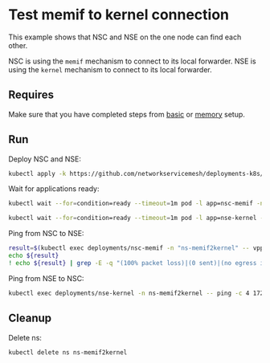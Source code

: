 # Test memif to kernel connection

This example shows that NSC and NSE on the one node can find each other.

NSC is using the `memif` mechanism to connect to its local forwarder.
NSE is using the `kernel` mechanism to connect to its local forwarder.

## Requires

Make sure that you have completed steps from [basic](../../basic) or [memory](../../memory) setup.

## Run

Deploy NSC and NSE:
```bash
kubectl apply -k https://github.com/networkservicemesh/deployments-k8s/examples/use-cases/Memif2Kernel?ref=dc25a4f23e48a193f28bfe485f15a9029ebc1b39
```

Wait for applications ready:
```bash
kubectl wait --for=condition=ready --timeout=1m pod -l app=nsc-memif -n ns-memif2kernel
```
```bash
kubectl wait --for=condition=ready --timeout=1m pod -l app=nse-kernel -n ns-memif2kernel
```

Ping from NSC to NSE:
```bash
result=$(kubectl exec deployments/nsc-memif -n "ns-memif2kernel" -- vppctl ping 172.16.1.100 repeat 4)
echo ${result}
! echo ${result} | grep -E -q "(100% packet loss)|(0 sent)|(no egress interface)"
```

Ping from NSE to NSC:
```bash
kubectl exec deployments/nse-kernel -n ns-memif2kernel -- ping -c 4 172.16.1.101
```

## Cleanup

Delete ns:
```bash
kubectl delete ns ns-memif2kernel
```
